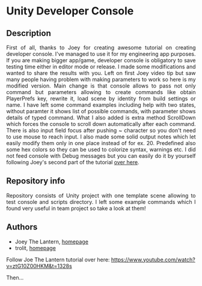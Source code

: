 # Unity Developer Console
 
## Description
<p align="justify">
First of all, thanks to Joey for creating awesome tutorial on creating developer console. I've managed to use it for my engineering app purposes. If you are making bigger app/game, developer console is obligatory to save testing time either in editor mode or release. I made some modifications and wanted to share the results with you. Left on first Joey video tip but saw many people having problem with making parameters to work so here is my modified version. Main change is that console allows to pass not only command but parameters allowing to create commands like obtain PlayerPrefs key, rewrite it, load scene by identity from build settings or name. I have left some command examples including help with two states, without paramter it shows list of possible commands, with parameter shows details of typed command. What I also added is extra method ScrollDown which forces the console to scroll down automatically after each command. There is also input field focus after pushing ~ character so you don't need to use mouse to reach input. I also made some solid output notes which let easily modify them only in one place instead of for ex. 20. Predefined also some hex colors so they can be used to colorize syntax, warnings etc. I did not feed console with Debug messages but you can easily do it by yourself following Joey's second part of the tutorial <a href="https://youtu.be/isURlDFyxe0?list=PLdSnLYEzOTtrlPwmaYkkPmRYMrVRDVeTI" target="_blank">over here</a>.
</p>

## Repository info
<p align="justify">
Repository consists of Unity project with one template scene allowing to test console and scripts directory. I left some example commands which I found very useful in team project so take a look at them! 
</p>

## Authors
- Joey The Lantern, <a href="https://github.com/joeythelantern">homepage</a>
- trolit, <a href="https://trolit.github.io/">homepage</a>


Follow Joe The Lantern tutorial over here:
https://www.youtube.com/watch?v=ztG10Z00HKM&t=1328s


Then...
